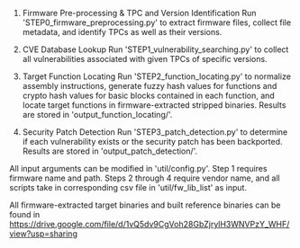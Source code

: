 1. Firmware Pre-processing & TPC and Version Identification
Run 'STEP0_firmware_preprocessing.py' to extract firmware files, collect file metadata, and identify TPCs as well as their versions.

2. CVE Database Lookup
Run 'STEP1_vulnerability_searching.py' to collect all vulnerabilities associated with given TPCs of specific versions.

3. Target Function Locating
Run 'STEP2_function_locating.py' to normalize assembly instructions, generate fuzzy hash values for functions and crypto hash values for basic blocks contained in each function, and locate target functions in firmware-extracted stripped binaries.
Results are stored in 'output_function_locating/'.

4. Security Patch Detection
Run 'STEP3_patch_detection.py' to determine if each vulnerability exists or the security patch has been backported.
Results are stored in 'output_patch_detection/'.

All input arguments can be modified in 'util/config.py'. Step 1 requires firmware name and path. Steps 2 through 4 require vendor name, and all scripts take in corresponding csv file in 'util/fw_lib_list' as input.

All firmware-extracted target binaries and built reference binaries can be found in https://drive.google.com/file/d/1vQ5dv9CgVoh28GbZjrylH3WNVPzY_WHF/view?usp=sharing
